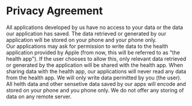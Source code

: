 # Privacy Agreement
All applications developed by us have no access to your data or the data our application has saved. The data retrieved or generated by our application will be stored on your phone and your phone only.
<br>
Our applications may ask for permission to write data to the health application provided by Apple (from now, this will be referred to as "the health app"). If the user chooses to allow this, only relevant data retrieved or generated by the application will be shared with the health app. When sharing data with the health app, our applications will never read any data from the health app. We will only write data permitted by you (the user).
<br>
All helth data and other sensetive data saved by our apps will encode and stored on your phone and you phone only. We do not offer any storing of data on any remote server.

